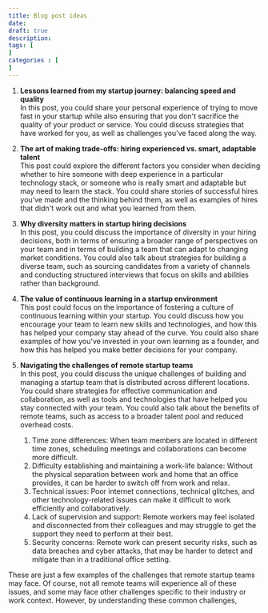 ```yaml
---
title: Blog post ideas
date:
draft: true
description: 
tags: [
]
categories : [
]
---
```


1. **Lessons learned from my startup journey: balancing speed and quality**  
   In this post, you could share your personal experience of trying to move fast in your startup while also ensuring that you don't sacrifice the quality of your product or service. You could discuss strategies that have worked for you, as well as challenges you've faced along the way.

2. **The art of making trade-offs: hiring experienced vs. smart, adaptable talent**  
   This post could explore the different factors you consider when deciding whether to hire someone with deep experience in a particular technology stack, or someone who is really smart and adaptable but may need to learn the stack. You could share stories of successful hires you've made and the thinking behind them, as well as examples of hires that didn't work out and what you learned from them.

3. **Why diversity matters in startup hiring decisions**  
   In this post, you could discuss the importance of diversity in your hiring decisions, both in terms of ensuring a broader range of perspectives on your team and in terms of building a team that can adapt to changing market conditions. You could also talk about strategies for building a diverse team, such as sourcing candidates from a variety of channels and conducting structured interviews that focus on skills and abilities rather than background.

4. **The value of continuous learning in a startup environment**  
   This post could focus on the importance of fostering a culture of continuous learning within your startup. You could discuss how you encourage your team to learn new skills and technologies, and how this has helped your company stay ahead of the curve. You could also share examples of how you've invested in your own learning as a founder, and how this has helped you make better decisions for your company.

5. **Navigating the challenges of remote startup teams**  
   In this post, you could discuss the unique challenges of building and managing a startup team that is distributed across different locations. You could share strategies for effective communication and collaboration, as well as tools and technologies that have helped you stay connected with your team. You could also talk about the benefits of remote teams, such as access to a broader talent pool and reduced overhead costs.
    1. Time zone differences: When team members are located in different time zones, scheduling meetings and collaborations can become more difficult.
    2. Difficulty establishing and maintaining a work-life balance: Without the physical separation between work and home that an office provides, it can be harder to switch off from work and relax.
    3. Technical issues: Poor internet connections, technical glitches, and other technology-related issues can make it difficult to work efficiently and collaboratively.
    4. Lack of supervision and support: Remote workers may feel isolated and disconnected from their colleagues and may struggle to get the support they need to perform at their best.
    5. Security concerns: Remote work can present security risks, such as data breaches and cyber attacks, that may be harder to detect and mitigate than in a traditional office setting.

These are just a few examples of the challenges that remote startup teams may face. Of course, not all remote teams will experience all of these issues, and some may face other challenges specific to their industry or work context. However, by understanding these common challenges,
